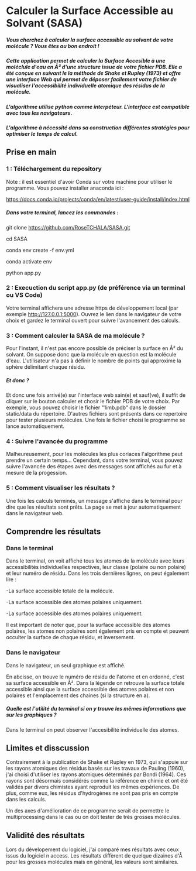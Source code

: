 # Calculer la Surface Accessible au Solvant (SASA)

##### Vous cherchez à calculer la surface accessible au solvant de votre molécule ? Vous êtes au bon endroit !

##### Cette application permet de calculer la Surface Accesible à une moléclule d'eau en Å² d'une structure issue de votre fichier PDB. Elle a été conçue en suivant le la méthode de Shake et Rupley (1973) et offre une interface Web qui permet de déposer facilement votre fichier de visualiser l'accessibilité individuelle atomique des résidus de la molécule.

##### L'algorithme utilise python comme interpéteur. L'interface est compatible avec tous les navigateurs.

##### L'algorithme à nécessité dans sa construction différentes stratégies pour optimiser le temps de calcul.

## Prise en main

### 1 : Téléchargement du repository

Note : il est essentiel d'avoir Conda sur votre machine pour utiliser le programme. Vous pouvez installer anaconda ici : 

https://docs.conda.io/projects/conda/en/latest/user-guide/install/index.html

##### Dans votre terminal, lancez les commandes : 
git clone https://github.com/RoseTCHALA/SASA.git

cd SASA

conda env create -f env.yml

conda activate env

python app.py

### 2 : Execuction du script app.py (de préférence via un terminal ou VS Code)

Votre terminal affichera une adresse https de développement local (par exemple http://127.0.0.1:5000). Ouvrez le lien dans le navigateur de votre choix et gardez le terminal ouvert pour suivre l'avancement des calculs.

### 3 : Comment calculer la SASA de ma molécule ? 

Pour l'instant, il n'est pas encore possible de préciser la surface en Å² du solvant. On suppose donc que la molécule en question est la molécule d'eau. L'utilisateur n'a pas à définir le nombre de points qui approxime la sphère délimitant chaque résidu.

##### Et donc ? 

Et donc une fois arrivé(e) sur l'interface web sain(e) et sauf(ve), il suffit de cliquer sur le bouton calculer et chosir le fichier PDB de votre choix. Par exemple, vous pouvez choisir le fichier "1imb.pdb" dans le dossier static/data du répertoire. D'autres fichiers sont présents dans ce repertoire pour tester plusieurs molécules. Une fois le fichier choisi le programme se lance automatiquement.

### 4 : Suivre l'avancée du programme

Malheureusement, pour les molécules les plus coriaces l'algorithme peut prendre un certain temps... Cependant, dans votre terminal, vous pouvez suivre l'avancée des étapes avec des messages sont affichés au fur et à mesure de la progession.

### 5 : Comment visualiser les résultats ? 

Une fois les calculs terminés, un message s'affiche dans le terminal pour dire que les résultats sont prêts. La page se met à jour automatiquement dans le navigateur web.

## Comprendre les résultats

### Dans le terminal

Dans le terminal, on voit affiché tous les atomes de la molécule avec leurs accessibilités individuelles respectives, leur classe (polaire ou non polaire) et leur numéro de résidu. Dans les trois dernières lignes, on peut également lire :

-La surface accessible totale de la molécule.

-La surface accessible des atomes polaires uniquement.

-La surface accessible des atomes polaires uniquement.

Il est important de noter que, pour la surface accessible des atomes polaires, les atomes non polaires sont également pris en compte et peuvent occulter la surface de chaque résidu, et inversement.

### Dans le navigateur

Dans le navigateur, un seul graphique est affiché.

En abcisse, on trouve le numéro de résidu de l'atome et en ordonné, c'est sa surface accessible en Å². Dans la légende on retrouve la surface totale accessible ainsi que la surface accessible des atomes polaires et non polaires et l'emplacement des chaines (si la structure en a).

##### Quelle est l'utilité du terminal si on y trouve les mêmes informations que sur les graphiques ? 

Dans le terminal on peut observer l'accesibilité individuelle des atomes.

## Limites et disscussion

Contrairement à la publication de Shake et Rupley en 1973, qui s'appuie sur les rayons atomiques des résidus basés sur les travaux de Pauling (1960), j'ai choisi d'utiliser les rayons atomiques déterminés par Bondi (1964). Ces rayons sont désormais considérés comme la référence en chimie et ont été validés par divers chimistes ayant reproduit les mêmes expériences. De plus, comme eux, les résidus d'hydrogènes ne sont pas pris en compte dans les calculs.

Un des axes d'amélioration de ce programme serait de permettre le multiprocessing dans le cas ou on doit tester de très grosses molécules.

## Validité des résultats

Lors du dévelopement du logiciel, j'ai comparé mes résultats avec ceux issus du logiciel n access. Les résultats diffèrent de quelque dizaines d'Å pour les grosses molécules mais en général, les valeurs sont similaires.
